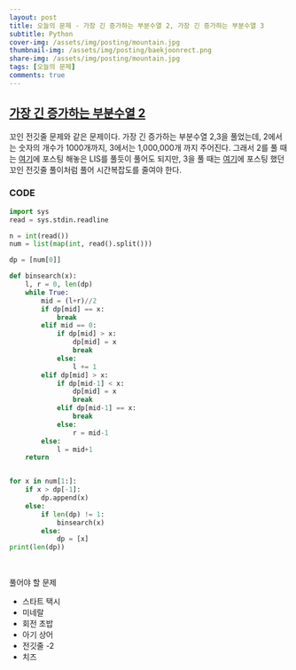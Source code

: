 ```yaml
---
layout: post
title: 오늘의 문제 - 가장 긴 증가하는 부분수열 2, 가장 긴 증가하는 부분수열 3
subtitle: Python
cover-img: /assets/img/posting/mountain.jpg
thumbnail-img: /assets/img/posting/baekjoonrect.png
share-img: /assets/img/posting/mountain.jpg
tags: [오늘의 문제]
comments: true
---
```


## [가장 긴 증가하는 부분수열 2](https://www.acmicpc.net/problem/12015)

꼬인 전깃줄 문제와 같은 문제이다.
가장 긴 증가하는 부분수열 2,3을 풀었는데, 2에서는 숫자의 개수가 1000개까지, 3에서는 1,000,000개 까지 주어진다.
그래서 2를 풀 때는 [여기](https://youseop.github.io/2020-09-29-BAEKJOON-DP.1-LIS/)에 포스팅 해놓은 LIS를 풀듯이 풀어도 되지만, 3을 풀 때는 [여기](https://youseop.github.io/2020-10-20-%EC%98%A4%EB%8A%98%EC%9D%98-%EB%AC%B8%EC%A0%9C/)에 포스팅 했던 꼬인 전깃줄 풀이처럼 풀어 시간복잡도를 줄여야 한다.

### CODE

```python
import sys
read = sys.stdin.readline

n = int(read())
num = list(map(int, read().split()))

dp = [num[0]]

def binsearch(x):
    l, r = 0, len(dp)
    while True:
        mid = (l+r)//2
        if dp[mid] == x:
            break
        elif mid == 0:
            if dp[mid] > x:
                dp[mid] = x
                break
            else:
                l += 1
        elif dp[mid] > x:
            if dp[mid-1] < x:
                dp[mid] = x
                break
            elif dp[mid-1] == x:
                break
            else:
                r = mid-1
        else:
            l = mid+1
    return


for x in num[1:]:
    if x > dp[-1]:
        dp.append(x)
    else:
        if len(dp) != 1:
            binsearch(x)
        else:
            dp = [x]
print(len(dp))
```

<br>

풀어야 할 문제

- 스타트 택시
- 미네랄
- 회전 초밥
- 아기 상어
- 전깃줄 -2
- 치즈
  <br>

<br>
